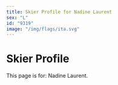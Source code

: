 ```yaml
---
title: Skier Profile for Nadine Laurent
sex: "L"
id: "9319"
image: "/img/flags/ita.svg" 
---
```


# Skier Profile

This page is for: Nadine Laurent.
    